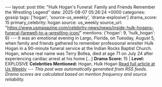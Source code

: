 --- layout: post title: "Hulk Hogan's Funeral: Family and Friends Remember the Wrestling Legend" date: 2025-08-07 05:26:24 +0000 categories: gossip tags: ['hogan', 'source-us_weekly', 'drama-explosive'] drama_score: 15 primary_celebrity: hogan source: us_weekly source_url: "https://www.usmagazine.com/celebrity-news/news/inside-hulk-hogans-funeral-farewell-to-a-wrestling-icon/" mentions: {'hogan': 9, 'hulk_hogan': 6} --- It was an emotional evening in Largo, Florida, on Tuesday, August 5, when family and friends gathered to remember professional wrestler Hulk Hogan in a 90-minute funeral service at the Indian Rocks Baptist Church. Hogan, whose real name was Terry Bollea, died at age 71 on July 24 after experiencing cardiac arrest at his home […] **Drama Score:** 15 | **Level:** EXPLOSIVE **Celebrities Mentioned:** Hogan, Hulk Hogan [Read full article at Us Weekly](https://www.usmagazine.com/celebrity-news/news/inside-hulk-hogans-funeral-farewell-to-a-wrestling-icon/) --- *This post was automatically generated from RSS feeds. Drama scores are calculated based on mention frequency and source reliability.*